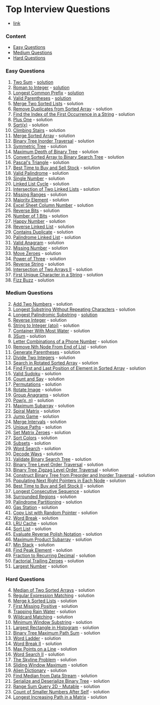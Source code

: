 # Top Interview Questions
- [link](https://leetcode.com/problem-list/top-interview-questions/)

### Content
- [Easy Questions](https://github.com/aarondelgiudice/leetCode/tree/main/top_questions#easy-questions)
- [Medium Questions](https://github.com/aarondelgiudice/leetCode/tree/main/top_questions#medium-questions)
- [Hard Questions](https://github.com/aarondelgiudice/leetCode/tree/main/top_questions#hard-questions)

### Easy Questions
1. [Two Sum](https://leetcode.com/problems/two-sum/) - [solution](https://github.com/aarondelgiudice/leetCode/blob/main/src/twoSum.py)
13. [Roman to Integer]() - [solution](https://github.com/aarondelgiudice/leetCode/blob/main/src/romanToInteger.py)
14. [Longest Common Prefix](https://leetcode.com/problems/longest-common-prefix/) - [solution](https://github.com/aarondelgiudice/leetCode/blob/main/src/longestCommonPrefix.py)
20. [Valid Parentheses](https://leetcode.com/problems/valid-parentheses/) - [solution](https://github.com/aarondelgiudice/leetCode/blob/main/src/validParentheses.py)
21. [Merge Two Sorted Lists](https://leetcode.com/problems/merge-two-sorted-lists/) - solution
26. [Remove Duplicates from Sorted Array](https://leetcode.com/problems/remove-duplicates-from-sorted-array/) - solution
28. [Find the Index of the First Occurrence in a String](https://leetcode.com/problems/find-the-index-of-the-first-occurrence-in-a-string/) - solution
66. [Plus One](https://leetcode.com/problems/plus-one/) - solution
69. [Sqrt(x)](https://leetcode.com/problems/sqrtx/) - solution
70. [Climbing Stairs](https://leetcode.com/problems/climbing-stairs/) - solution
88. [Merge Sorted Array](https://leetcode.com/problems/merge-sorted-array/) - solution
94. [Binary Tree Inorder Traversal](https://leetcode.com/problems/binary-tree-inorder-traversal/) - solution
101. [Symmetric Tree](https://leetcode.com/problems/symmetric-tree/) - solution
104. [Maximum Depth of Binary Tree](https://leetcode.com/problems/maximum-depth-of-binary-tree/) - solution
108. [Convert Sorted Array to Binary Search Tree](https://leetcode.com/problems/convert-sorted-array-to-binary-search-tree/) - solution
118. [Pascal's Triangle](https://leetcode.com/problems/pascals-triangle/) - solution
121. [Best Time to Buy and Sell Stock](https://leetcode.com/problems/best-time-to-buy-and-sell-stock/) - solution
125. [Valid Palindrome](https://leetcode.com/problems/valid-palindrome/) - solution
136. [Single Number](https://leetcode.com/problems/single-number/) - solution
141. [Linked List Cycle](https://leetcode.com/problems/linked-list-cycle/) - solution
160. [Intersection of Two Linked Lists](https://leetcode.com/problems/intersection-of-two-linked-lists/) - solution
163. [Missing Ranges](https://leetcode.com/problems/missing-ranges/) - solution
169. [Majority Element](https://leetcode.com/problems/majority-element/) - solution
171. [Excel Sheet Column Number](https://leetcode.com/problems/excel-sheet-column-number/) - solution
190. [Reverse Bits](https://leetcode.com/problems/reverse-bits/) - solution
191. [Number of 1 Bits](https://leetcode.com/problems/number-of-1-bits/) - solution
202. [Happy Number](https://leetcode.com/problems/happy-number/) - solution
206. [Reverse Linked List](https://leetcode.com/problems/reverse-linked-list/) - solution
217. [Contains Duplicate](https://leetcode.com/problems/contains-duplicate/) - solution
234. [Palindrome Linked List](https://leetcode.com/problems/palindrome-linked-list/) - solution
242. [Valid Anagram](https://leetcode.com/problems/valid-anagram/) - solution
268. [Missing Number](https://leetcode.com/problems/missing-number/) - solution
283. [Move Zeroes](https://leetcode.com/problems/move-zeroes/) - solution
326. [Power of Three](https://leetcode.com/problems/power-of-three/) - solution
344. [Reverse String](https://leetcode.com/problems/reverse-string/) - solution
350. [Intersection of Two Arrays II](https://leetcode.com/problems/intersection-of-two-arrays-ii/) - solution
387. [First Unique Character in a String](https://leetcode.com/problems/first-unique-character-in-a-string/) - solution
412. [Fizz Buzz](https://leetcode.com/problems/fizz-buzz/) - solution

### Medium Questions
2. [Add Two Numbers]() - solution
3. [Longest Substring Without Repeating Characters]() - solution
5. [Longest Palindromic Substring]() - [solution](https://github.com/aarondelgiudice/leetCode/blob/main/src/longestPalindromicSubstring.py)
7. [Reverse Integer]() - solution
8. [String to Integer (atoi)]() - solution
11. [Container With Most Water]() - solution
15. [3Sum]() - solution
17. [Letter Combinations of a Phone Number]() - solution
19. [Remove Nth Node From End of List]() - solution
22. [Generate Parentheses]() - solution
29. [Divide Two Integers]() - solution
33. [Search in Rotated Sorted Array]() - solution
34. [Find First and Last Position of Element in Sorted Array]() - solution
36. [Valid Sudoku]() - solution
38. [Count and Say]() - solution
46. [Permutations]() - solution
48. [Rotate Image]() - solution
49. [Group Anagrams]() - solution
50. [Pow(x, n)]() - solution
53. [Maximum Subarray]() - solution
54. [Spiral Matrix]() - solution
55. [Jump Game]() - solution
56. [Merge Intervals]() - solution
62. [Unique Paths]() - solution
73. [Set Matrix Zeroes]() - solution
75. [Sort Colors]() - solution
78. [Subsets]() - solution
79. [Word Search]() - solution
91. [Decode Ways]() - solution
98. [Validate Binary Search Tree]() - solution
102. [Binary Tree Level Order Traversal]() - solution
103. [Binary Tree Zigzag Level Order Traversal]() - solution
105. [Construct Binary Tree from Preorder and Inorder Traversal]() - solution
116. [Populating Next Right Pointers in Each Node]() - solution
122. [Best Time to Buy and Sell Stock II]() - solution
128. [Longest Consecutive Sequence]() - solution
130. [Surrounded Regions]() - solution
131. [Palindrome Partitioning]() - solution
134. [Gas Station]() - solution
138. [Copy List with Random Pointer]() - solution
139. [Word Break]() - solution
146. [LRU Cache]() - solution
148. [Sort List]() - solution
150. [Evaluate Reverse Polish Notation]() - solution
152. [Maximum Product Subarray]() - solution
155. [Min Stack]() - solution
162. [Find Peak Element]() - solution
166. [Fraction to Recurring Decimal]() - solution
172. [Factorial Trailing Zeroes]() - solution
179. [Largest Number]() - solution

### Hard Questions
4. [Median of Two Sorted Arrays]() - solution
10. [Regular Expression Matching]() - solution
23. [Merge k Sorted Lists]() - solution
41. [First Missing Positive]() - solution
42. [Trapping Rain Water]() - solution
44. [Wildcard Matching]() - solution
76. [Minimum Window Substring]() - solution
84. [Largest Rectangle in Histogram]() - solution
124. [Binary Tree Maximum Path Sum]() - solution
127. [Word Ladder]() - solution
140. [Word Break II]() - solution
149. [Max Points on a Line]() - solution
212. [Word Search II]() - solution
218. [The Skyline Problem]() - solution
239. [Sliding Window Maximum]() - solution
269. [Alien Dictionary]() - solution
295. [Find Median from Data Stream]() - solution
297. [Serialize and Deserialize Binary Tree]() - solution
308. [Range Sum Query 2D - Mutable]() - solution
315. [Count of Smaller Numbers After Self]() - solution
329. [Longest Increasing Path in a Matrix]() - solution
